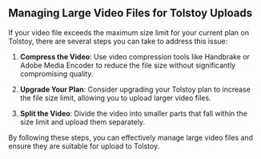 ## Managing Large Video Files for Tolstoy Uploads

If your video file exceeds the maximum size limit for your current plan on Tolstoy, there are several steps you can take to address this issue:

1. **Compress the Video**: Use video compression tools like Handbrake or Adobe Media Encoder to reduce the file size without significantly compromising quality.

2. **Upgrade Your Plan**: Consider upgrading your Tolstoy plan to increase the file size limit, allowing you to upload larger video files.

3. **Split the Video**: Divide the video into smaller parts that fall within the size limit and upload them separately.

By following these steps, you can effectively manage large video files and ensure they are suitable for upload to Tolstoy.